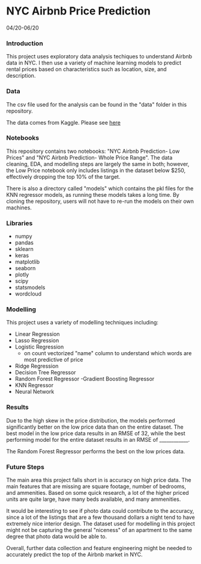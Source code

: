 # NYC Airbnb Price Prediction 
04/20-06/20

### Introduction 

This project uses exploratory data analysis techiques to understand Airbnb data in NYC. I then use a variety of machine learning models to predict rental prices based on characteristics such as location, size, and description.

### Data 

The csv file used for the analysis can be found in the "data" folder in this repository.

The data comes from Kaggle. Please see [here](https://www.kaggle.com/dgomonov/new-york-city-airbnb-open-data)

### Notebooks 

This repository contains two notebooks: "NYC Airbnb Prediction- Low Prices" and "NYC Airbnb Prediction- Whole Price Range". The data cleaning, EDA, and modelling steps are largely the same in both; however, the Low Price notebook only includes listings in the dataset below $250, effectively dropping the top 10% of the target. 

There is also a directory called "models" which contains the pkl files for the KNN regressor models, as running these models takes a long time. By cloning the repository, users will not have to re-run the models on their own machines.

### Libraries

- numpy
- pandas
- sklearn
- keras
- matplotlib
- seaborn
- plotly
- scipy
- statsmodels
- wordcloud



### Modelling

This project uses a variety of modelling techniques including:<br>

- Linear Regression
- Lasso Regression
- Logistic Regression 
    - on count vectorized "name" column to understand which words are most predictive of price
- Ridge Regression 
- Decision Tree Regressor
- Random Forest Regressor
-Gradient Boosting Regressor
- KNN Regressor
- Neural Network



### Results 
Due to the high skew in the price distribution, the models performed significantly better on the low price data than on the entire dataset. The best model in the low price data results in an RMSE of 32, while the best performing model for the entire dataset results in an RMSE of ____________. 

The Random Forest Regressor performs the best on the low prices data. 

### Future Steps
The main area this project falls short in is accuracy on high price data. The main features that are missing are square footage, number of bedrooms, and ammenities. Based on some quick research, a lot of the higher priced units are quite large, have many beds available, and many ammenities. 

It would be interesting to see if photo data could contribute to the accuracy, since a lot of the listings that are a few thousand dollars a night tend to have extremely nice interior design. The dataset used for modelling in this project might not be capturing the general "niceness" of an apartment to the same degree that photo data would be able to. 

Overall, further data collection and feature engineering might be needed to accurately predict the top of the Airbnb market in NYC. 


